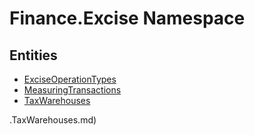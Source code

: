﻿---
uid: Finance.Excise
---
# Finance.Excise Namespace

## Entities
- [ExciseOperationTypes](Finance.Excise.ExciseOperationTypes.md)  
- [MeasuringTransactions](Finance.Excise.MeasuringTransactions.md)  
- [TaxWarehouses](Finance.Excise.TaxWarehouses.md)  

.TaxWarehouses.md)  


